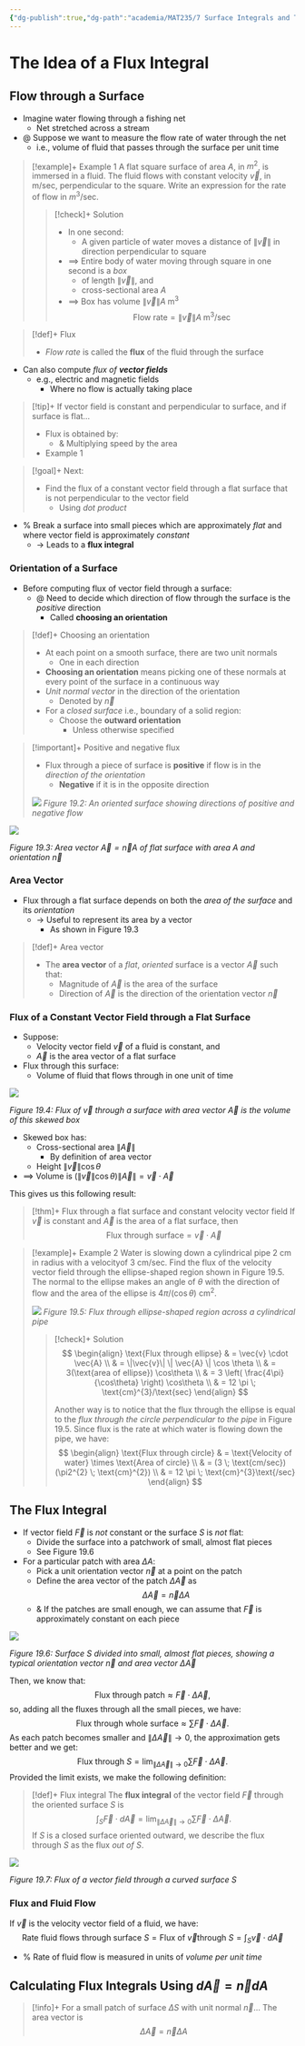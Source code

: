 ```yaml
---
{"dg-publish":true,"dg-path":"academia/MAT235/7 Surface Integrals and The Divergence Theorem/The Idea of a Flux Integral.md","permalink":"/academia/mat-235/7-surface-integrals-and-the-divergence-theorem/the-idea-of-a-flux-integral/","tags":["lecture","math","note","university"],"created":"2025-04-07T23:13:18.543-04:00","updated":"2025-04-08T03:18:09.157-04:00"}
---
```



# The Idea of a Flux Integral

## Flow through a Surface

- Imagine water flowing through a fishing net
    - Net stretched across a stream
- @ Suppose we want to measure the flow rate of water through the net
    - i.e., volume of fluid that passes through the surface per unit time

> [!example]+ Example 1
> A flat square surface of area $A$, in $m^{2}$, is immersed in a fluid. The fluid flows with constant velocity $\vec{v}$, in m/sec, perpendicular to the square.
> Write an expression for the rate of flow in $m^{3}$/sec.
>
> > [!check]+ Solution
> > - In one second:
> >     - A given particle of water moves a distance of $\| \vec{v} \|$ in direction perpendicular to square
> > - $\implies$ Entire body of water moving through square in one second is a *box*
> >     - of length $\| \vec{v} \|$, and
> >     - cross-sectional area $A$
> > - $\implies$ Box has volume $\| \vec{v} \| A \; \text{m}^{3}$
> > $$\text{Flow rate} = \| \vec{v} \| A \; \text{m}^{3}/\text{sec}$$

> [!def]+ Flux
> - *Flow rate* is called the **flux** of the fluid through the surface

- Can also compute *flux of **vector fields***
    - e.g., electric and magnetic fields
        - Where no flow is actually taking place

> [!tip]+ If vector field is constant and perpendicular to surface, and if surface is flat…
> - Flux is obtained by:
>     - & Multiplying speed by the area
> - Example 1

> [!goal]+ Next:
> - Find the flux of a constant vector field through a flat surface that is not perpendicular to the vector field
>     - Using *dot product*

- % Break a surface into small pieces which are approximately *flat* and where vector field is approximately *constant*
    - → Leads to a **flux integral**

### Orientation of a Surface

- Before computing flux of vector field through a surface:
    - @ Need to decide which direction of flow through the surface is the *positive* direction
        - Called **choosing an orientation**

> [!def]+ Choosing an orientation
> - At each point on a smooth surface, there are two unit normals
>     - One in each direction
> - **Choosing an orientation** means picking one of these normals at every point of the surface in a continuous way
> - *Unit normal vector* in the direction of the orientation
>     - Denoted by $\vec{n}$
> - For a *closed surface* i.e., boundary of a solid region:
>     - Choose the **outward orientation**
>         - Unless otherwise specified

> [!important]+ Positive and negative flux
> - Flux through a piece of surface is **positive** if flow is in the *direction of the orientation*
>     - **Negative** if it is in the opposite direction
>
> ![](https://i.imgur.com/CSSVWl1.png)
> *Figure 19.2: An oriented surface showing directions of positive and negative flow*

![](https://i.imgur.com/gvc7Uyk.png)

*Figure 19.3: Area vector $\vec{A} = \vec{n} A$ of flat surface with area $A$ and orientation $\vec{n}$*

### Area Vector

- Flux through a flat surface depends on both the *area of the surface* and its *orientation*
    - → Useful to represent its area by a vector
        - As shown in Figure 19.3

> [!def]+ Area vector
> - The **area vector** of a *flat*, *oriented* surface is a vector $\vec{A}$ such that:
>     - Magnitude of $\vec{A}$ is the area of the surface
>     - Direction of $\vec{A}$ is the direction of the orientation vector $\vec{n}$

### Flux of a Constant Vector Field through a Flat Surface

- Suppose:
    - Velocity vector field $\vec{v}$ of a fluid is constant, and
    - $\vec{A}$ is the area vector of a flat surface
- Flux through this surface:
    - Volume of fluid that flows through in one unit of time

![](https://i.imgur.com/ST44ovw.png)

*Figure 19.4: Flux of $\vec{v}$ through a surface with area vector $\vec{A}$ is the volume of this skewed box*

- Skewed box has:
    - Cross-sectional area $\| \vec{A} \|$
        - By definition of area vector
    - Height $\| \vec{v} \| \cos \theta$
- $\implies$ Volume is $\left( \| \vec{v} \| \cos \theta \right) \| \vec{A} \| = \vec{v} \cdot \vec{A}$

This gives us this following result:

> [!thm]+ Flux through a flat surface and constant velocity vector field
> If $\vec{v}$ is constant and $\vec{A}$ is the area of a flat surface, then
> $$\text{Flux through surface} = \vec{v} \cdot \vec{A}$$

> [!example]+ Example 2
> Water is slowing down a cylindrical pipe 2 cm in radius with a velocityof 3 cm/sec. Find the flux of the velocity vector field through the ellipse-shaped region shown in Figure 19.5.
> The normal to the ellipse makes an angle of $\theta$ with the direction of flow and the area of the ellipse is $4\pi/(\cos\theta)$ cm$^{2}$.
>
> ![](https://i.imgur.com/s6iYfTu.png)
> *Figure 19.5: Flux through ellipse-shaped region across a cylindrical pipe*
>
> > [!check]+ Solution
> > $$
> > \begin{align}
> > \text{Flux through ellipse} & = \vec{v} \cdot \vec{A} \\
> >  & = \|\vec{v}\| \| \vec{A} \| \cos \theta \\
> >  & = 3(\text{area of ellipse}) \cos\theta \\
> >  & = 3 \left( \frac{4\pi}{\cos\theta} \right) \cos\theta \\
> >  & = 12 \pi \; \text{cm}^{3}/\text{sec}
> > \end{align}
> > $$
> >
> > Another way is to notice that the flux through the ellipse is equal to the *flux through the circle perpendicular to the pipe* in Figure 19.5.
> > Since flux is the rate at which water is flowing down the pipe, we have:
> > $$
> > \begin{align}
> > \text{Flux through circle} & = \text{Velocity of water} \times \text{Area of circle} \\
> >  & = (3 \; \text{cm/sec})(\pi2^{2} \; \text{cm}^{2}) \\
> >  & = 12 \pi \; \text{cm}^{3}\text{/sec}
> > \end{align}
> > $$

## The Flux Integral

- If vector field $\vec{F}$ is *not* constant or the surface $S$ is *not* flat:
    - Divide the surface into a patchwork of small, almost flat pieces
    - See Figure 19.6
- For a particular patch with area $\Delta A$:
    - Pick a unit orientation vector $\vec{n}$ at a point on the patch
    - Define the area vector of the patch $\Delta \vec{A}$ as $$\Delta \vec{A} = \vec{n} \Delta A$$
    - & If the patches are small enough, we can assume that $\vec{F}$ is approximately constant on each piece

![](https://i.imgur.com/SRqp45R.png)

*Figure 19.6: Surface $S$ divided into small, almost flat pieces, showing a typical orientation vector $\vec{n}$ and area vector $\Delta \vec{A}$*

Then, we know that:
$$
\text{Flux through patch} \approx \vec{F} \cdot \Delta \vec{A},
$$
so, adding all the fluxes through all the small pieces, we have:
$$
\text{Flux through whole surface} \approx \sum \vec{F} \cdot \Delta \vec{A}.
$$
As each patch becomes smaller and $\| \Delta \vec{A} \| \to 0$, the approximation gets better and we get:
$$
\text{Flux through }S = \lim_{ \| \Delta \vec{A} \| \to 0 } \sum \vec{F} \cdot \Delta \vec{A}.
$$
Provided the limit exists, we make the following definition:

> [!def]+ Flux integral
> The **flux integral** of the vector field $\vec{F}$ through the oriented surface $S$ is
> $$\int_{S} \vec{F} \cdot d\vec{A} = \lim_{ \|\Delta \vec{A}\| \to 0 } \sum \vec{F} \cdot \Delta \vec{A}.$$
> If $S$ is a closed surface oriented outward, we describe the flux through $S$ as the flux *out of* $S$.

![](https://i.imgur.com/b5RKDjb.png)

*Figure 19.7: Flux of a vector field through a curved surface $S$*

### Flux and Fluid Flow

If $\vec{v}$ is the velocity vector field of a fluid, we have:
$$
\text{Rate fluid flows through surface }S = \text{Flux of } \vec{v} \text{through }S = \int_{S} \vec{v} \cdot d\vec{A}
$$
- % Rate of fluid flow is measured in units of *volume per unit time*

## Calculating Flux Integrals Using $d\vec{A} = \vec{n} dA$

> [!info]+ For a small patch of surface $\Delta S$ with unit normal $\vec{n}$…
> The area vector is $$\Delta \vec{A} = \vec{n} \Delta A$$
